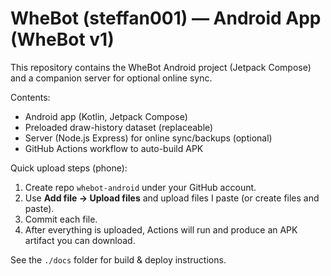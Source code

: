 
# WheBot (steffan001) — Android App (WheBot v1)

This repository contains the WheBot Android project (Jetpack Compose) and a companion server for optional online sync.

Contents:
- Android app (Kotlin, Jetpack Compose)
- Preloaded draw-history dataset (replaceable)
- Server (Node.js Express) for online sync/backups (optional)
- GitHub Actions workflow to auto-build APK

Quick upload steps (phone):
1. Create repo `whebot-android` under your GitHub account.
2. Use **Add file → Upload files** and upload files I paste (or create files and paste).
3. Commit each file.
4. After everything is uploaded, Actions will run and produce an APK artifact you can download.

See the `./docs` folder for build & deploy instructions.
